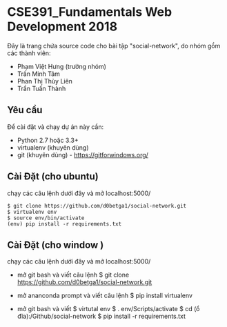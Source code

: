 
CSE391_Fundamentals Web Development 2018
=================================


Đây là trang chứa source code cho bài tập "social-network", do nhóm gồm các thành viên: <br> 
- Phạm Việt Hưng (trưởng nhóm) <br>
- Trần Minh Tâm <br>
- Phan Thị Thùy Liên <br>
- Trần Tuấn Thành


Yêu cầu
-------

Để cài đặt và chạy dự án này cần:

- Python 2.7 hoặc 3.3+
- virtualenv (khuyên dùng)
- git (khuyên dùng) - https://gitforwindows.org/

Cài Đặt (cho ubuntu)
--------------------

chạy các câu lệnh dưới đây và mở localhost:5000/

    $ git clone https://github.com/d0betga1/social-network.git
    $ virtualenv env
    $ source env/bin/activate
    (env) pip install -r requirements.txt

Cài Đặt (cho window )
-------------------

chạy các câu lệnh dưới đây và mở localhost:5000/

- mở git bash và viết câu lệnh
$ git clone https://github.com/d0betga1/social-network.git
- mở ananconda prompt và viết câu lệnh
$ pip install virtualenv

- mở git bash và viết 
$ virtutal env
$ . env/Scripts/activate
$ cd (ổ đĩa):/Github/social-network
$ pip install -r requirements.txt
